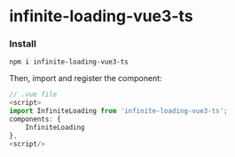 # infinite-loading-vue3-ts

### Install
```
npm i infinite-loading-vue3-ts
```

Then, import and register the component:
```Javascript
// .vue file
<script>
import InfiniteLoading from 'infinite-loading-vue3-ts';
components: {
    InfiniteLoading
},
<script/>
```
